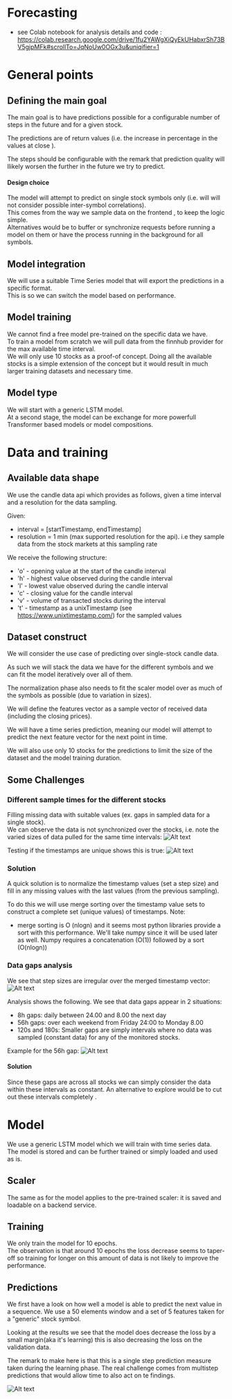 # Forecasting

- see Colab notebook for analysis details and code : https://colab.research.google.com/drive/1fu2YAWgXiQyEkUHabxrSh73BV5gjpMFk#scrollTo=JqNoUw0OGx3u&uniqifier=1

# General points

## Defining the main goal

The main goal is to have predictions possible for a configurable number of steps in the future and for a given stock.

The predictions are of return values (i.e. the increase in percentage in the values at close ).

The steps should be configurable with the remark that prediction quality will llikely worsen the further in the future we try to predict.

#### Design choice
The model will attempt to predict on single stock symbols only (i.e. will will not consider possible inter-symbol correlations).\
This comes from the way we sample data on the frontend , to keep the logic simple. \
Alternatives would be to buffer or synchronize requests before running a model on them or have the process running in the background for all symbols.

## Model integration
We will use a suitable Time Series model that will export the predictions in a specific format.\
This is so we can switch the model based on performance.

## Model training

We cannot find a free model pre-trained on the specific data we have. \
To train a model from scratch we will pull data from the finnhub provider for the max available time interval.\
We will only use 10 stocks as a proof-of concept. Doing all the available stocks is a simple extension of the concept but it would result in much larger training datasets and necessary time.

## Model type

We will start with a generic LSTM model. \
At a second stage, the model can be exchange for more powerfull Transformer based models or model compositions.


# Data and training

## Available data shape

We use the candle data api which provides as follows, given a time interval and a resolution for the data sampling.

Given:
- interval = [startTimestamp, endTimestamp]
- resolution = 1 min (max supported resolution for the api). i.e they sample data from the stock markets at this sampling rate

We receive the following structure:
- 'o' - opening value at the start of the candle interval
- 'h' - highest value observed during the candle interval
- 'l' - lowest value observed during the candle interval
- 'c' - closing value for the candle interval
- 'v' - volume of transacted stocks during the interval
- 't' - timestamp as a unixTimestamp (see https://www.unixtimestamp.com/) for the sampled values

## Dataset construct

We will consider the use case of predicting over single-stock candle data.

As such we will stack the data we have for the different symbols and we can fit the model iteratively over all of them.

The normalization phase also needs to fit the scaler model over as much of the symbols as possible (due to variation in sizes).

We will define the features vector as a sample vector of received data (including the closing prices).

We will have a time series prediction, meaning our model will attempt to predict the next feature vector for the next point in time. 

We will also use only 10 stocks for the predictions to limit the size of the dataset and the model training duration.

## Some Challenges

### Different sample times for the different stocks
Filling missing data with suitable values (ex. gaps in sampled data for a single stock).\
We can observe the data is not synchronized over the stocks, i.e. note the varied sizes of data pulled for the same time intervals:
![Alt text](readmeimgs/data_diff.png)

Testing if the timestamps are unique shows this is true:
![Alt text](readmeimgs/timestamps_unique.png)


### Solution

A quick solution is to normalize the timestamp values (set a step size) and fill in any missing values with the last values (from the previous sampling).

To do this we will use merge sorting over the timestamp value sets to construct a complete set (unique values) of timestamps.
Note:
 - merge sorting is O (nlogn) and it seems most python libraries provide a sort with this performance. We'll take numpy since it will be used later as well. Numpy requires a concatenation (O(1)) followed by a sort (O(nlogn))

### Data gaps analysis

We see that step sizes are irregular over the merged timestamp vector:
![Alt text](readmeimgs/time_steps.png)

Analysis shows the following.
We see that data gaps appear in 2 situations:
- 8h gaps: daily between 24.00 and 8.00 the next day
- 56h gaps: over each weekend from Friday 24:00 to Monday 8.00
- 120s and 180s: Smaller gaps are simply intervals where no data was sampled (constant data) for any of the monitored stocks.

Example for the 56h gap:
![Alt text](readmeimgs/56hgap.png)

#### Solution
Since these gaps are across all stocks we can simply consider the data within these intervals as constant.
An alternative to explore would be to cut out these intervals completely .

# Model

We use a generic LSTM model which we will train with time series data.\
The model is stored and can be further trained or simply loaded and used as is.

## Scaler
The same as for the model applies to the pre-trained scaler: it is saved and loadable on a backend service.

## Training

We only train the model for 10 epochs. \
The observation is that around 10 epochs the loss decrease seems to taper-off so training for longer on this amount of data is not likely to improve the performance.

## Predictions

We first have a look on how well a model is able to predict the next value in a sequence.
We use a 50 elements window and a set of 5 features taken for a "generic" stock symbol.

Looking at the results we see that the model does decrease the loss by a small margin(aka it's learning) this is also decreasing the loss on the validation data. 

The remark to make here is that this is a single step prediction measure taken during the learning phase. 
The real challenge comes from multistep predictions that would allow time to also act on te findings.

![Alt text](readmeimgs/loss-vs-validation.png)


